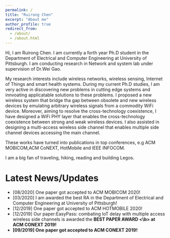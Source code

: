 ```yaml
---
permalink: /
title: "Ruirong Chen"
excerpt: "About me"
author_profile: true
redirect_from: 
  - /about/
  - /about.html
---
```


Hi, I am Ruirong Chen. I am currently a forth year Ph.D student in the Department of Electrical and Computer Engineering at University of Pittsburgh. I am conducting research in 
Network and system lab under supervision of Dr.Wei Gao.

My research interests include wireless networks, wireless sensing, Internet of Things and smart health systems. During my current Ph.D studies, I am very active in discovering new problems in cutting edge systems and innvoating applicatable solutions to these problems.  I proposed a new wireless system that bridge tha gap between obsolete and new wireless devices by emulating arbitrary wireless signals from a commodity WiFi device. Moreover, aiming to resolve the cross-technology coexistence, I have designed a WiFi PHY layer that  enables the cross-technology coexistence between strong and weak wireless devices. I also assisted in designing a multi-access wireless side channel that enables multiple side channel devices accessing the main channel. 

These works have turned into publications in top conferences, e.g ACM MOBICOM,ACM CoNEXT, HotMobile and IEEE INFOCOM.

I am a big fan of traveling, hiking, reading and building Legos. 


Latest News/Updates
======
* [08/2020] One paper got accepted to ACM MOBICOM 2020!
* [03/2020] I am awarded the best RA in the Department of Electrical and Computer Engineering at University of Pittsburgh!
* [12/2019] One paper got accepted to ACM HOTMOBILE 2020!
* [12/2019] Our paper:EasyPass: combating IoT delay with multiple access wireless side channels is awarded the <b> BEST PAPER AWARD <\b> at ACM CONEXT 2019!
* [09/2019] One paper got accepted to ACM CONEXT 2019!



